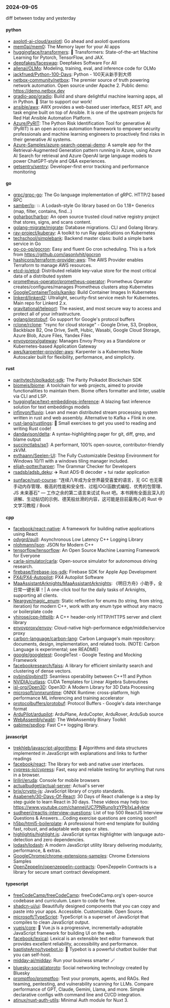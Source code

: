 ### 2024-09-05
diff between today and yesterday

#### python
* [axolotl-ai-cloud/axolotl](https://github.com/axolotl-ai-cloud/axolotl): Go ahead and axolotl questions
* [mem0ai/mem0](https://github.com/mem0ai/mem0): The Memory layer for your AI apps
* [huggingface/transformers](https://github.com/huggingface/transformers): 🤗 Transformers: State-of-the-art Machine Learning for Pytorch, TensorFlow, and JAX.
* [deepfakes/faceswap](https://github.com/deepfakes/faceswap): Deepfakes Software For All
* [allenai/OLMo](https://github.com/allenai/OLMo): Modeling, training, eval, and inference code for OLMo
* [jackfrued/Python-100-Days](https://github.com/jackfrued/Python-100-Days): Python - 100天从新手到大师
* [netbox-community/netbox](https://github.com/netbox-community/netbox): The premier source of truth powering network automation. Open source under Apache 2. Public demo: https://demo.netbox.dev
* [gradio-app/gradio](https://github.com/gradio-app/gradio): Build and share delightful machine learning apps, all in Python. 🌟 Star to support our work!
* [ansible/awx](https://github.com/ansible/awx): AWX provides a web-based user interface, REST API, and task engine built on top of Ansible. It is one of the upstream projects for Red Hat Ansible Automation Platform.
* [Azure/PyRIT](https://github.com/Azure/PyRIT): The Python Risk Identification Tool for generative AI (PyRIT) is an open access automation framework to empower security professionals and machine learning engineers to proactively find risks in their generative AI systems.
* [Azure-Samples/azure-search-openai-demo](https://github.com/Azure-Samples/azure-search-openai-demo): A sample app for the Retrieval-Augmented Generation pattern running in Azure, using Azure AI Search for retrieval and Azure OpenAI large language models to power ChatGPT-style and Q&A experiences.
* [getsentry/sentry](https://github.com/getsentry/sentry): Developer-first error tracking and performance monitoring

#### go
* [grpc/grpc-go](https://github.com/grpc/grpc-go): The Go language implementation of gRPC. HTTP/2 based RPC
* [samber/lo](https://github.com/samber/lo): 💥 A Lodash-style Go library based on Go 1.18+ Generics (map, filter, contains, find...)
* [goharbor/harbor](https://github.com/goharbor/harbor): An open source trusted cloud native registry project that stores, signs, and scans content.
* [golang-migrate/migrate](https://github.com/golang-migrate/migrate): Database migrations. CLI and Golang library.
* [ray-project/kuberay](https://github.com/ray-project/kuberay): A toolkit to run Ray applications on Kubernetes
* [techschool/simplebank](https://github.com/techschool/simplebank): Backend master class: build a simple bank service in Go
* [go-co-op/gocron](https://github.com/go-co-op/gocron): Easy and fluent Go cron scheduling. This is a fork from https://github.com/jasonlvhit/gocron
* [hashicorp/terraform-provider-aws](https://github.com/hashicorp/terraform-provider-aws): The AWS Provider enables Terraform to manage AWS resources.
* [etcd-io/etcd](https://github.com/etcd-io/etcd): Distributed reliable key-value store for the most critical data of a distributed system
* [prometheus-operator/prometheus-operator](https://github.com/prometheus-operator/prometheus-operator): Prometheus Operator creates/configures/manages Prometheus clusters atop Kubernetes
* [GoogleContainerTools/kaniko](https://github.com/GoogleContainerTools/kaniko): Build Container Images In Kubernetes
* [linkerd/linkerd2](https://github.com/linkerd/linkerd2): Ultralight, security-first service mesh for Kubernetes. Main repo for Linkerd 2.x.
* [gravitational/teleport](https://github.com/gravitational/teleport): The easiest, and most secure way to access and protect all of your infrastructure.
* [golang/protobuf](https://github.com/golang/protobuf): Go support for Google's protocol buffers
* [rclone/rclone](https://github.com/rclone/rclone): "rsync for cloud storage" - Google Drive, S3, Dropbox, Backblaze B2, One Drive, Swift, Hubic, Wasabi, Google Cloud Storage, Azure Blob, Azure Files, Yandex Files
* [envoyproxy/gateway](https://github.com/envoyproxy/gateway): Manages Envoy Proxy as a Standalone or Kubernetes-based Application Gateway
* [aws/karpenter-provider-aws](https://github.com/aws/karpenter-provider-aws): Karpenter is a Kubernetes Node Autoscaler built for flexibility, performance, and simplicity.

#### rust
* [paritytech/polkadot-sdk](https://github.com/paritytech/polkadot-sdk): The Parity Polkadot Blockchain SDK
* [biomejs/biome](https://github.com/biomejs/biome): A toolchain for web projects, aimed to provide functionalities to maintain them. Biome offers formatter and linter, usable via CLI and LSP.
* [huggingface/text-embeddings-inference](https://github.com/huggingface/text-embeddings-inference): A blazing fast inference solution for text embeddings models
* [infinyon/fluvio](https://github.com/infinyon/fluvio): Lean and mean distributed stream processing system written in rust and web assembly. Alternative to Kafka + Flink in one.
* [rust-lang/rustlings](https://github.com/rust-lang/rustlings): 🦀 Small exercises to get you used to reading and writing Rust code!
* [dandavison/delta](https://github.com/dandavison/delta): A syntax-highlighting pager for git, diff, grep, and blame output
* [succinctlabs/sp1](https://github.com/succinctlabs/sp1): A performant, 100% open-source, contributor-friendly zkVM.
* [eythaann/Seelen-UI](https://github.com/eythaann/Seelen-UI): The Fully Customizable Desktop Environment for Windows 10/11 with a windows tiling manager included.
* [elijah-potter/harper](https://github.com/elijah-potter/harper): The Grammar Checker for Developers
* [rsadsb/adsb_deku](https://github.com/rsadsb/adsb_deku): ✈️ Rust ADS-B decoder + tui radar application
* [sunface/rust-course](https://github.com/sunface/rust-course): “连续八年成为全世界最受喜爱的语言，无 GC 也无需手动内存管理、极高的性能和安全性、过程/OO/函数式编程、优秀的包管理、JS 未来基石" — 工作之余的第二语言来试试 Rust 吧。本书拥有全面且深入的讲解、生动贴切的示例、德芙般丝滑的内容，这可能是目前最用心的 Rust 中文学习教程 / Book

#### cpp
* [facebook/react-native](https://github.com/facebook/react-native): A framework for building native applications using React
* [odygrd/quill](https://github.com/odygrd/quill): Asynchronous Low Latency C++ Logging Library
* [nlohmann/json](https://github.com/nlohmann/json): JSON for Modern C++
* [tensorflow/tensorflow](https://github.com/tensorflow/tensorflow): An Open Source Machine Learning Framework for Everyone
* [carla-simulator/carla](https://github.com/carla-simulator/carla): Open-source simulator for autonomous driving research.
* [firebase/firebase-ios-sdk](https://github.com/firebase/firebase-ios-sdk): Firebase SDK for Apple App Development
* [PX4/PX4-Autopilot](https://github.com/PX4/PX4-Autopilot): PX4 Autopilot Software
* [MaaAssistantArknights/MaaAssistantArknights](https://github.com/MaaAssistantArknights/MaaAssistantArknights): 《明日方舟》小助手，全日常一键长草！| A one-click tool for the daily tasks of Arknights, supporting all clients.
* [Neargye/magic_enum](https://github.com/Neargye/magic_enum): Static reflection for enums (to string, from string, iteration) for modern C++, work with any enum type without any macro or boilerplate code
* [yhirose/cpp-httplib](https://github.com/yhirose/cpp-httplib): A C++ header-only HTTP/HTTPS server and client library
* [envoyproxy/envoy](https://github.com/envoyproxy/envoy): Cloud-native high-performance edge/middle/service proxy
* [carbon-language/carbon-lang](https://github.com/carbon-language/carbon-lang): Carbon Language's main repository: documents, design, implementation, and related tools. (NOTE: Carbon Language is experimental; see README)
* [google/googletest](https://github.com/google/googletest): GoogleTest - Google Testing and Mocking Framework
* [facebookresearch/faiss](https://github.com/facebookresearch/faiss): A library for efficient similarity search and clustering of dense vectors.
* [pybind/pybind11](https://github.com/pybind/pybind11): Seamless operability between C++11 and Python
* [NVIDIA/cutlass](https://github.com/NVIDIA/cutlass): CUDA Templates for Linear Algebra Subroutines
* [isl-org/Open3D](https://github.com/isl-org/Open3D): Open3D: A Modern Library for 3D Data Processing
* [microsoft/onnxruntime](https://github.com/microsoft/onnxruntime): ONNX Runtime: cross-platform, high performance ML inferencing and training accelerator
* [protocolbuffers/protobuf](https://github.com/protocolbuffers/protobuf): Protocol Buffers - Google's data interchange format
* [ArduPilot/ardupilot](https://github.com/ArduPilot/ardupilot): ArduPlane, ArduCopter, ArduRover, ArduSub source
* [WebAssembly/wabt](https://github.com/WebAssembly/wabt): The WebAssembly Binary Toolkit
* [gabime/spdlog](https://github.com/gabime/spdlog): Fast C++ logging library.

#### javascript
* [trekhleb/javascript-algorithms](https://github.com/trekhleb/javascript-algorithms): 📝 Algorithms and data structures implemented in JavaScript with explanations and links to further readings
* [facebook/react](https://github.com/facebook/react): The library for web and native user interfaces.
* [cypress-io/cypress](https://github.com/cypress-io/cypress): Fast, easy and reliable testing for anything that runs in a browser.
* [liriliri/eruda](https://github.com/liriliri/eruda): Console for mobile browsers
* [actualbudget/actual-server](https://github.com/actualbudget/actual-server): Actual's server
* [brix/crypto-js](https://github.com/brix/crypto-js): JavaScript library of crypto standards.
* [Asabeneh/30-Days-Of-React](https://github.com/Asabeneh/30-Days-Of-React): 30 Days of React challenge is a step by step guide to learn React in 30 days. These videos may help too: https://www.youtube.com/channel/UC7PNRuno1rzYPb1xLa4yktw
* [sudheerj/reactjs-interview-questions](https://github.com/sudheerj/reactjs-interview-questions): List of top 500 ReactJS Interview Questions & Answers....Coding exercise questions are coming soon!!
* [h5bp/html5-boilerplate](https://github.com/h5bp/html5-boilerplate): A professional front-end template for building fast, robust, and adaptable web apps or sites.
* [highlightjs/highlight.js](https://github.com/highlightjs/highlight.js): JavaScript syntax highlighter with language auto-detection and zero dependencies.
* [lodash/lodash](https://github.com/lodash/lodash): A modern JavaScript utility library delivering modularity, performance, & extras.
* [GoogleChrome/chrome-extensions-samples](https://github.com/GoogleChrome/chrome-extensions-samples): Chrome Extensions Samples
* [OpenZeppelin/openzeppelin-contracts](https://github.com/OpenZeppelin/openzeppelin-contracts): OpenZeppelin Contracts is a library for secure smart contract development.

#### typescript
* [freeCodeCamp/freeCodeCamp](https://github.com/freeCodeCamp/freeCodeCamp): freeCodeCamp.org's open-source codebase and curriculum. Learn to code for free.
* [shadcn-ui/ui](https://github.com/shadcn-ui/ui): Beautifully designed components that you can copy and paste into your apps. Accessible. Customizable. Open Source.
* [microsoft/TypeScript](https://github.com/microsoft/TypeScript): TypeScript is a superset of JavaScript that compiles to clean JavaScript output.
* [vuejs/core](https://github.com/vuejs/core): 🖖 Vue.js is a progressive, incrementally-adoptable JavaScript framework for building UI on the web.
* [facebook/lexical](https://github.com/facebook/lexical): Lexical is an extensible text editor framework that provides excellent reliability, accessibility and performance.
* [baptisteArno/typebot.io](https://github.com/baptisteArno/typebot.io): 💬 Typebot is a powerful chatbot builder that you can self-host.
* [midday-ai/midday](https://github.com/midday-ai/midday): Run your business smarter 🪄
* [bluesky-social/atproto](https://github.com/bluesky-social/atproto): Social networking technology created by Bluesky
* [promptfoo/promptfoo](https://github.com/promptfoo/promptfoo): Test your prompts, agents, and RAGs. Red teaming, pentesting, and vulnerability scanning for LLMs. Compare performance of GPT, Claude, Gemini, Llama, and more. Simple declarative configs with command line and CI/CD integration.
* [atinux/nuxt-auth-utils](https://github.com/atinux/nuxt-auth-utils): Minimal Auth module for Nuxt 3.
